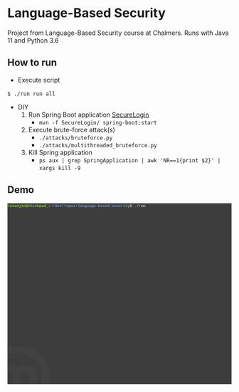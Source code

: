 # Language-Based Security
Project from Language-Based Security course at Chalmers. Runs with Java 11 and Python 3.6

## How to run
- Execute script
```
$ ./run run all 
```

- DIY
  1. Run Spring Boot application [SecureLogin](SecureLogin)
     - `mvn -f SecureLogin/ spring-boot:start`
  2. Execute brute-force attack(s)
     - `./attacks/bruteforce.py`
     - `./attacks/multithreaded_bruteforce.py`
  3. Kill Spring application
     - `ps aux | grep SpringApplication | awk 'NR==1{print $2}' | xargs kill -9`


## Demo
<img src="demo.gif">
